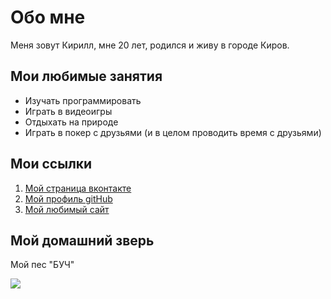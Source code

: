 # Обо мне

Меня зовут Кирилл, мне 20 лет, родился и живу в городе Киров.

## Мои любимые занятия 

* Изучать программировать  
* Играть в видеоигры 
* Отдыхать на природе 
* Играть в покер с друзьями (и в целом проводить время с друзьями)
  
## Мои ссылки 

1. [Мой страница вконтакте](https://vk.com/vixxis)  
2. [Мой профиль gitHub](https://github.com/vixPP)
3. [Мой любимый сайт](https://netology.ru/)  

## Мой домашний зверь

Мой пес "БУЧ"

![](https://sun9-13.userapi.com/impg/BWE867Yy7DtHuuAvpYnQDw89bMFBos50dR5yhg/2A-am7XJ3E8.jpg?size=960x1280&quality=95&sign=3df2cccce54a4804326d4383186d648d&type=album)